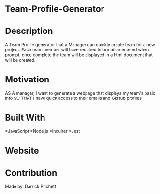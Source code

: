 # Team-Profile-Generator

# Description
A Team Profile generator that a Manager can quickly create team for a new project. Each team member will have required information entered when prompt, once complete the team will be displayed in a html document that will be created.

# Motivation
AS A manager, I want to generate a webpage that displays my team's basic info
SO THAT I have quick access to their emails and GitHub profiles

# Built With
*JavaScript *Node.js *Inquirer *Jest

# Website


# Contribution
Made by: Darrick Prichett
